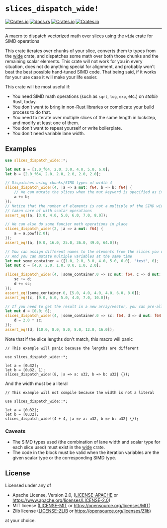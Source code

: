 # `slices_dispatch_wide!`

[![Crates.io](https://img.shields.io/crates/v/slices_dispatch_wide)](https://crates.io/crates/slices_dispatch_wide)
[![docs.rs](https://img.shields.io/docsrs/slices_dispatch_wide)](https://docs.rs/slices_dispatch_wide)
[![Crates.io](https://img.shields.io/crates/l/slices_dispatch_wide)](https://crates.io/crates/slices_dispatch_wide)
[![Crates.io](https://img.shields.io/crates/d/slices_dispatch_wide)](https://crates.io/crates/slices_dispatch_wide)

---

A macro to dispatch vectorized math over slices using the `wide` crate for SIMD operations

This crate iterates over chunks of your slice, converts them to types from the
[wide](https://crates.io/crates/wide) crate, and dispatches some math over both those chunks
and the remaining scalar elements. This crate will not work for you in every situation,
does not do anything special for alignment, and probably won't beat the best possible hand-tuned
SIMD code. That being said, if it works for your use case it will make your life easier.

This crate will be most useful if:
- You need SIMD math operations (such as `sqrt`, `log`, `exp`, etc.) on *stable* Rust, today.
- You don't want to bring in non-Rust libraries or complicate your build process to do that.
- You need to iterate over multiple slices of the same length in lockstep, and modify
  at least one of them.
- You don't want to repeat yourself or write boilerplate.
- You don't need variable lane width.

## Examples

```rust
use slices_dispatch_wide::*;

let mut a = [1.0_f64, 2.0, 3.0, 4.0, 5.0, 6.0];
let b = [2.0_f64, 2.0, 2.0, 2.0, 2.0, 2.0];

// Dispatches using chunks/SIMD types of width 4
slices_dispatch_wide!(4, |a => a mut: f64, b => b: f64| {
    // We can mutate the slices when the mut keyword is specified as it is above
    a += b;
});
// Notice that the number of elements is not a multiple of the SIMD width, the remainder is
// taken care of with scalar operations
assert_eq!(a, [3.0, 4.0, 5.0, 6.0, 7.0, 8.0]);

// We can also do some fancier math operations in place
slices_dispatch_wide!(2, |a => a mut: f64| {
    a = a.powf(2.0);
});
assert_eq!(a, [9.0, 16.0, 25.0, 36.0, 49.0, 64.0]);

// You can assign different names to the elements from the slices you use
// And you can mutate multiple variables at the same time
let mut some_container = ([1.0, 2.0, 3.0, 4.0, 5.0, 6.0], "test", 0);
let mut c = [4.0, 2.0, 1.0, 0.0, 1.0, 2.0];

slices_dispatch_wide!(4, |some_container.0 => sc mut: f64, c => d mut: f64| {
    sc += d;
    d += sc;
});
assert_eq!(some_container.0, [5.0, 4.0, 4.0, 4.0, 6.0, 8.0]);
assert_eq!(c, [9.0, 6.0, 5.0, 4.0, 7.0, 10.0]);

// If you need to get the result in a new array/vector, you can pre-allocate it
let mut d = [0.0; 6];
slices_dispatch_wide!(4, |some_container.0 => sc: f64, d => d mut: f64| {
    d = 2.0 * sc;
});
assert_eq!(d, [10.0, 8.0, 8.0, 8.0, 12.0, 16.0]);
```

Note that if the slice lengths don't match, this macro will panic
```should_panic
// This example will panic because the lengths are different

use slices_dispatch_wide::*;

let a = [0u32];
let b = [0u32, 1];
slices_dispatch_wide!(8, |a => a: u32, b => b: u32| {});
```

And the width must be a literal
```compile_fail
// This example will not compile because the width is not a literal

use slices_dispatch_wide::*;

let a = [0u32];
let b = [0u32];
slices_dispatch_wide!(4 + 4, |a => a: u32, b => b: u32| {});
```

### Caveats

- The SIMD types used (the combination of lane width and scalar type for each slice used) must
  exist in the [wide](https://crates.io/crates/wide) crate.
- The code in the block must be valid when the iteration variables are the given scalar type
  or the corresponding SIMD type.

## License

Licensed under any of

* Apache License, Version 2.0, ([LICENSE-APACHE](LICENSE-APACHE) or https://www.apache.org/licenses/LICENSE-2.0)
* MIT license ([LICENSE-MIT](LICENSE-MIT) or https://opensource.org/licenses/MIT)
* Zlib license ([LICENSE-ZLIB](LICENSE-ZLIB) or https://opensource.org/licenses/Zlib)

at your choice.

